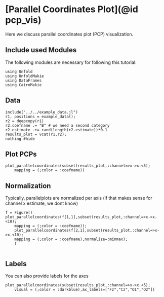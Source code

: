 # [Parallel Coordinates Plot](@id pcp_vis)
Here we discuss parallel coordinates plot (PCP) visualization. 

## Include used Modules
The following modules are necessary for following this tutorial:
```@example main
using Unfold
using UnfoldMakie
using DataFrames
using CairoMakie
```

## Data
```@example main
include("../../example_data.jl")
r1, positions = example_data();
r2 = deepcopy(r1)
r2.coefname .= "B" # we need a second category
r2.estimate .+= rand(length(r2.estimate))*0.1
results_plot = vcat(r1,r2);
nothing #hide
```

## Plot PCPs

```@example main
plot_parallelcoordinates(subset(results_plot,:channel=>x->x.<5); 
    mapping = (;color = :coefname))

```


## Normalization
Typically, parallelplots are normalized per axis (if that makes sense for channel x estimate, we dont know)

```@example main
f = Figure()
plot_parallelcoordinates(f[1,1],subset(results_plot,:channel=>x->x.<10); 
    mapping = (;color = :coefname));
    plot_parallelcoordinates(f[2,1],subset(results_plot,:channel=>x->x.<10); 
    mapping = (;color = :coefname),normalize=:minmax);
    f


```

## Labels
You can also provide labels for the axes

```@example main
plot_parallelcoordinates(subset(results_plot,:channel=>x->x.<5); 
    visual = (;color = :darkblue),ax_labels=["Fz","Cz","O1","O2"])

```

